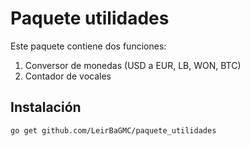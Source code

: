 # Paquete utilidades

Este paquete contiene dos funciones:
1. Conversor de monedas (USD a EUR, LB, WON, BTC)
2. Contador de vocales

## Instalación
```bash
go get github.com/LeirBaGMC/paquete_utilidades

